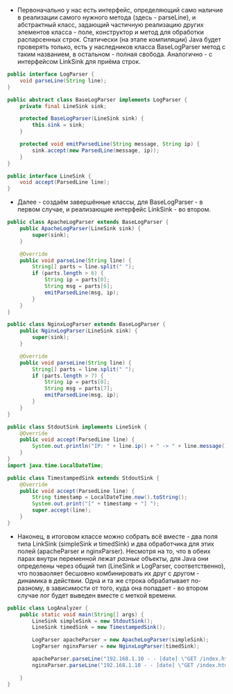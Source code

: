 - Первоначально у нас есть интерфейс, определяющий само наличие в реализации самого нужного метода (здесь - parseLine), и абстрактный класс, задающий частичную реализацию других элементов класса - поле, конструктор и метод для обработки распарсенных строк.
Статически (на этапе компиляции) Java будет проверять только, есть у наследников класса BaseLogParser метод с таким названием, в остальном - полная свобода.
Аналогично - с интерфейсом LinkSink для приёма строк.

```java
public interface LogParser {
    void parseLine(String line);
}

public abstract class BaseLogParser implements LogParser {
    private final LineSink sink;

    protected BaseLogParser(LineSink sink) {
        this.sink = sink;
    }

    protected void emitParsedLine(String message, String ip) {
        sink.accept(new ParsedLine(message, ip));
    }
}

public interface LineSink {
    void accept(ParsedLine line);
}
```


- Далее - создаём завершённые классы, для BaseLogParser - в первом случае, и реализающие интерфейс LinkSink - во втором.
```java
public class ApacheLogParser extends BaseLogParser {
    public ApacheLogParser(LineSink sink) {
        super(sink);
    }

    @Override
    public void parseLine(String line) {
        String[] parts = line.split(" ");
        if (parts.length > 6) {
            String ip = parts[0];
            String msg = parts[6];
            emitParsedLine(msg, ip);
        }
    }
}

public class NginxLogParser extends BaseLogParser {
    public NginxLogParser(LineSink sink) {
        super(sink);
    }

    @Override
    public void parseLine(String line) {
        String[] parts = line.split(" ");
        if (parts.length > 7) {
            String ip = parts[0];
            String msg = parts[7];
            emitParsedLine(msg, ip);
        }
    }
}
```
```java
public class StdoutSink implements LineSink {
    @Override
    public void accept(ParsedLine line) {
        System.out.println("IP: " + line.ip() + " -> " + line.message());
    }
}
import java.time.LocalDateTime;

public class TimestampedSink extends StdoutSink {
    @Override
    public void accept(ParsedLine line) {
        String timestamp = LocalDateTime.now().toString();
        System.out.print("[" + timestamp + "] ");
        super.accept(line);
    }
}
```


- Наконец, в итоговом классе можно собрать всё вместе - два поля типа LinkSink (simpleSink и timedSink) и два обработчика для этих полей (apacheParser и nginxParser).
Несмотря на то, что в обеих парах внутри переменной лежат *разные* объекты, для Java они определены через общий тип (LineSink и LogParser, соответственно), что позваоляет бесшовно комбинировать их друг с другом - динамика в действии. Одна и та же строка обрабатывает по-разному, в зависимости от того, куда она попадает - во втором случае лог будет выведен вместе с меткой времени.
```java
public class LogAnalyzer {
    public static void main(String[] args) {
        LineSink simpleSink = new StdoutSink();
        LineSink timedSink = new TimestampedSink();

        LogParser apacheParser = new ApacheLogParser(simpleSink);
        LogParser nginxParser = new NginxLogParser(timedSink);

        apacheParser.parseLine("192.168.1.10 - - [date] \"GET /index.html HTTP/1.1\" 200");
        nginxParser.parseLine("192.168.1.10 - - [date] \"GET /index.html HTTP/1.1\" 200");

    }
}
````
